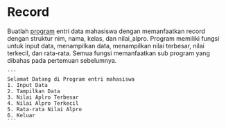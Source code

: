 # Record
Buatlah [program](/Praktikum/Praktikum%2011/praktikum11.pas) entri data mahasiswa dengan memanfaatkan record dengan struktur nim, nama, kelas, dan nilai_alpro. Program memiliki fungsi untuk input data, menampilkan data, menampilkan nilai terbesar, nilai terkecil, dan rata-rata. Semua fungsi memanfaatkan sub program yang dibahas pada pertemuan sebelumnya.

    ```
    Selamat Datang di Program entri mahasiswa
    1. Input Data
    2. Tampilkan Data
    3. Nilai Aplro Terbesar
    4. Nilai Alpro Terkecil
    5. Rata-rata Nilai Alpro
    6. Keluar
    ```
